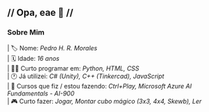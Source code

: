 ## // Opa, eae 👋 //

### **Sobre Mim**
| 🏷️ Nome: _Pedro H. R. Morales_ <br>
| 🗓️ Idade: _16 anos_ <br>
| 👨‍💻 Curto programar em: _Python, HTML, CSS_ <br>
| 🕐 Já utilizei: _C# (Unity), C++ (Tinkercad), JavaScript_ <br>
| 🎒 Cursos que fiz / estou fazendo: _Ctrl+Play, Microsoft Azure AI Fundamentals - AI-900_ <br>
| 🎮 Curto fazer: _Jogar, Montar cubo mágico (3x3, 4x4, Skewb), Ler_ <br>

